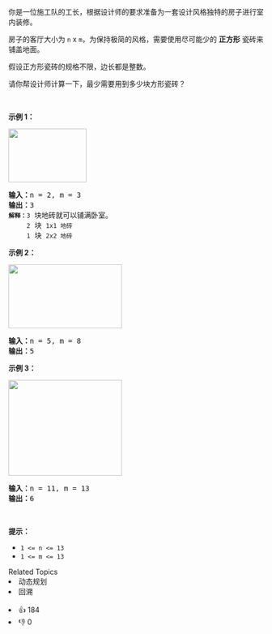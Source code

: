 <p>你是一位施工队的工长，根据设计师的要求准备为一套设计风格独特的房子进行室内装修。</p>

<p>房子的客厅大小为&nbsp;<code>n</code>&nbsp;x <code>m</code>，为保持极简的风格，需要使用尽可能少的 <strong>正方形</strong> 瓷砖来铺盖地面。</p>

<p>假设正方形瓷砖的规格不限，边长都是整数。</p>

<p>请你帮设计师计算一下，最少需要用到多少块方形瓷砖？</p>

<p>&nbsp;</p>

<p><strong>示例 1：</strong></p>

<p><img alt="" src="https://assets.leetcode-cn.com/aliyun-lc-upload/uploads/2019/10/25/sample_11_1592.png" style="height: 106px; width: 154px;" /></p>

<pre><strong>输入：</strong>n = 2, m = 3
<strong>输出：</strong>3
<span><code><strong>解释：</strong>3</code></span> 块地砖就可以铺满卧室。
<span><code>     2</code></span> 块 <span><code>1x1 地砖</code></span>
<span><code>     1</code></span> 块 <span><code>2x2 地砖</code></span></pre>

<p><strong>示例 2：</strong></p>

<p><img alt="" src="https://assets.leetcode-cn.com/aliyun-lc-upload/uploads/2019/10/25/sample_22_1592.png" style="height: 126px; width: 224px;" /></p>

<pre><strong>输入：</strong>n = 5, m = 8
<strong>输出：</strong>5
</pre>

<p><strong>示例 3：</strong></p>

<p><img alt="" src="https://assets.leetcode-cn.com/aliyun-lc-upload/uploads/2019/10/25/sample_33_1592.png" style="height: 189px; width: 224px;" /></p>

<pre><strong>输入：</strong>n = 11, m = 13
<strong>输出：</strong>6
</pre>

<p>&nbsp;</p>

<p><strong>提示：</strong></p>

<ul> 
 <li><code>1 &lt;= n &lt;= 13</code></li> 
 <li><code>1 &lt;= m&nbsp;&lt;=&nbsp;13</code></li> 
</ul>

<div><div>Related Topics</div><div><li>动态规划</li><li>回溯</li></div></div><br><div><li>👍 184</li><li>👎 0</li></div>